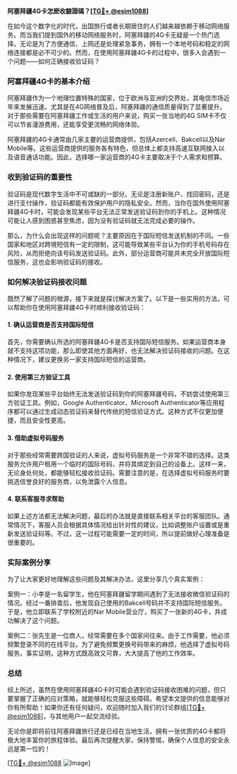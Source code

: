 **阿塞拜疆4G卡怎麽收驗證碼？[[TG💪+ @esim1088](https://t.me/s/esim1088)]**

在如今这个数字化的时代，出国旅行或者长期居住的人们越来越依赖于移动网络服务。而当我们提到国外的移动网络服务时，阿塞拜疆的4G卡无疑是一个热门选择。无论是为了方便通信、上网还是处理紧急事务，拥有一个本地号码和稳定的网络连接都是必不可少的。然而，在使用阿塞拜疆4G卡的过程中，很多人会遇到一个问题——如何正确接收验证码？

### 阿塞拜疆4G卡的基本介绍

阿塞拜疆作为一个地理位置特殊的国家，位于欧洲与亚洲的交界处，其电信市场近年来发展迅速。尤其是在4G网络普及后，阿塞拜疆的通信质量得到了显著提升。对于那些需要在阿塞拜疆工作或生活的用户来说，购买一张当地的4G SIM卡不仅可以节省漫游费用，还能享受更流畅的网络体验。

阿塞拜疆的4G卡通常由几家主要的运营商提供，包括Azercell、Bakcell以及Nar Mobile等。这些运营商提供的服务各有特色，但总体上都支持高速互联网接入以及语音通话功能。因此，选择哪一家运营商的4G卡主要取决于个人需求和预算。

### 收到验证码的重要性

验证码是现代数字生活中不可或缺的一部分。无论是注册新账户、找回密码，还是进行支付操作，验证码都能有效保护用户的隐私安全。然而，当你在国外使用阿塞拜疆4G卡时，可能会发现某些平台无法正常发送验证码到你的手机上。这种情况可能让人感到困惑甚至焦虑，因为没有验证码就无法完成必要的操作。

那么，为什么会出现这样的问题呢？主要原因在于国际短信发送机制的不同。一些国家和地区对跨境短信有一定的限制，这可能导致某些平台认为你的手机号码存在风险，从而拒绝向该号码发送验证码。此外，部分运营商可能并未完全开放国际短信服务，这也会影响验证码的接收。

### 如何解决验证码接收问题

既然了解了问题的根源，接下来就是探讨解决方案了。以下是一些实用的方法，可以帮助你在使用阿塞拜疆4G卡时顺利接收验证码：

#### 1. 确认运营商是否支持国际短信

首先，你需要确认所选的阿塞拜疆4G卡是否支持国际短信服务。如果运营商本身就不支持这项功能，那么即使其他方面再好，也无法解决验证码接收的问题。在这种情况下，建议更换另一家支持国际短信的运营商。

#### 2. 使用第三方验证工具

如果你发现某些平台始终无法发送验证码到你的阿塞拜疆号码，不妨尝试使用第三方验证工具。例如，Google Authenticator、Microsoft Authenticator等应用程序都可以通过生成动态验证码来替代传统的短信验证方式。这种方式不仅更加便捷，而且安全性更高。

#### 3. 借助虚拟号码服务

对于那些经常需要跨国验证的人来说，虚拟号码服务是一个非常不错的选择。这类服务允许用户租用一个临时的国际号码，并将其绑定到自己的设备上。这样一来，无论身处何处，都能够轻松接收验证码。需要注意的是，在选择虚拟号码服务时要挑选信誉良好的服务商，以免泄露个人信息。

#### 4. 联系客服寻求帮助

如果上述方法都无法解决问题，最后的办法就是直接联系相关平台的客服团队。通常情况下，客服人员会根据具体情况给出针对性的建议，比如调整账户设置或是重新发送验证码等。不过，这一过程可能需要一定的时间，所以提前做好心理准备是很重要的。

### 实际案例分享

为了让大家更好地理解这些问题及其解决办法，这里分享几个真实案例：

案例一：小李是一名留学生，他在阿塞拜疆留学期间遇到了无法接收微信验证码的情况。经过一番排查后，他发现自己使用的Bakcell号码并不支持国际短信服务。于是，他立即联系了学校附近的Nar Mobile营业厅，购买了一张新的4G卡，并成功解决了这个问题。

案例二：张先生是一位商人，经常需要在多个国家间往来。由于工作需要，他必须频繁登录不同的在线平台。为了避免频繁更换号码带来的麻烦，他选择了虚拟号码服务。事实证明，这种方式既高效又可靠，大大提高了他的工作效率。

### 总结

综上所述，虽然在使用阿塞拜疆4G卡时可能会遇到验证码接收困难的问题，但只要掌握了正确的应对策略，就能够轻松克服这些障碍。希望本文提供的信息能够对你有所帮助！如果你还有任何疑问，欢迎随时加入我们的讨论群组[[TG💪+ @esim1088](https://t.me/s/esim1088)]，与其他用户一起交流经验。

无论你是即将前往阿塞拜疆旅行还是已经在当地生活，拥有一张优质的4G卡都将极大地丰富你的旅程体验。最后再次提醒大家，保持警惕，确保个人信息的安全永远是第一位的！

[[TG💪+ @esim1088](https://t.me/s/esim1088) ![Image](https://i.postimg.cc/4NQfJmqS/Snipaste-2025-05-13-00-14-12.png)]